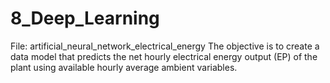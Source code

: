 # 8_Deep_Learning
File: artificial_neural_network_electrical_energy
The objective is to create a data model that predicts the net hourly electrical energy output (EP) of the plant using available hourly average ambient variables.
